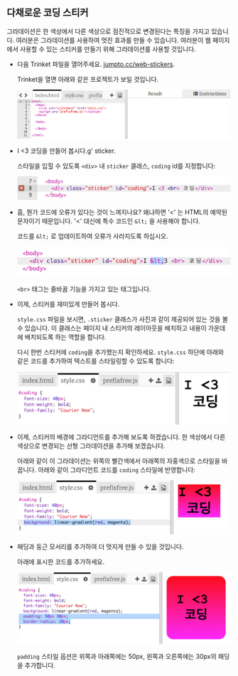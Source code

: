 ## 다채로운 코딩 스티커

그라데이션은 한 색상에서 다른 색상으로 점진적으로 변경된다는 특징을 가지고 있습니다. 여러분은 그라데이션를 사용하여 멋진 효과를 만들 수 있습니다. 여러분이 웹 페이지에서 사용할 수 있는 스티커를 만들기 위해 그라데이션를 사용할 것입니다.

+ 다음 Trinket 파일을 열어주세요. <a href="http://jumpto.cc/web-stickers" target="_blank">jumpto.cc/web-stickers</a>.
    
    Trinket을 열면 아래와 같은 프로젝트가 보일 것입니다.
    
    ![스크린샷](images/stickers-starter.png)

+ I <3 코딩을 만들어 봅시다.g' sticker.
    
    스타일을 입힐 수 있도록 `<div>` 내 `sticker` 클래스, `coding` id를 지정합니다:
    
    ![스크린샷](images/stickers-coding-error.png)

+ 흠, 뭔가 코드에 오류가 있다는 것이 느껴지나요? 왜냐하면 '<' 는 HTML의 예약된 문자이기 때문입니다. '<' 대신에 특수 코드인 `&lt;` 을 사용해야 합니다.
    
    코드를 `&lt;` 로 업데이트하여 오류가 사라지도록 하십시오.
    
    ![스크린샷](images/stickers-coding-fixed.png)
    
    `<br>` 태그는 줄바꿈 기능을 가지고 있는 태그입니다.

+ 이제, 스티커를 재미있게 만들어 봅시다.
    
    `style.css` 파일을 보시면, `.sticker` 클래스가 사진과 같이 제공되어 있는 것을 볼 수 있습니다. 이 클래스는 페이지 내 스티커의 레이아웃을 배치하고 내용이 가운데에 배치되도록 하는 역할을 합니다.
    
    다시 한번 스티커에 `coding`을 추가했는지 확인하세요. `style.css` 하단에 아래와 같은 코드를 추가하여 텍스트를 스타일링할 수 있도록 합니다:
    
    ![스크린샷](images/stickers-coding-font.png)

+ 이제, 스티커의 배경에 그라디언트를 추가해 보도록 하겠습니다. 한 색상에서 다른 색상으로 변경되는 선형 그라데이션을 추가해 보겠습니다.
    
    아래와 같이 이 그라데이션는 위쪽의 빨간색에서 아래쪽의 자홍색으로 스타일을 바꿉니다. 아래와 같이 그라디언트 코드를 `coding` 스타일에 반영합니다:
    
    ![스크린샷](images/stickers-coding-gradient.png)

+ 패딩과 둥근 모서리를 추가하여 더 멋지게 만들 수 있을 것입니다.
    
    아래에 표시한 코드를 추가하세요.
    
    ![스크린샷](images/stickers-coding-padding.png)
    
    `padding` 스타일 옵션은 위쪽과 아래쪽에는 50px, 왼쪽과 오른쪽에는 30px의 패딩을 추가합니다.